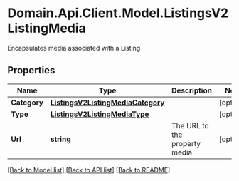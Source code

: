 # Domain.Api.Client.Model.ListingsV2ListingMedia
Encapsulates media associated with a Listing
## Properties

Name | Type | Description | Notes
------------ | ------------- | ------------- | -------------
**Category** | [**ListingsV2ListingMediaCategory**](ListingsV2ListingMediaCategory.md) |  | [optional] 
**Type** | [**ListingsV2ListingMediaType**](ListingsV2ListingMediaType.md) |  | [optional] 
**Url** | **string** | The URL to the property media | [optional] 

[[Back to Model list]](../README.md#documentation-for-models) [[Back to API list]](../README.md#documentation-for-api-endpoints) [[Back to README]](../README.md)

